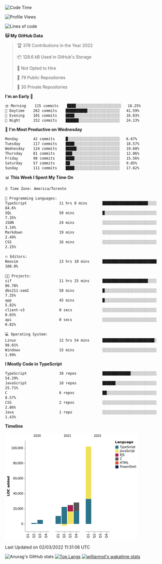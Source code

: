 <!--START_SECTION:waka-->
![Code Time](http://img.shields.io/badge/Code%20Time-168%20hrs%2051%20mins-blue)

![Profile Views](http://img.shields.io/badge/Profile%20Views-27-blue)

![Lines of code](https://img.shields.io/badge/From%20Hello%20World%20I%27ve%20Written-192%20Thousand%20lines%20of%20code-blue)

**🐱 My GitHub Data** 

> 🏆 378 Contributions in the Year 2022
 > 
> 📦 128.6 kB Used in GitHub's Storage 
 > 
> 🚫 Not Opted to Hire
 > 
> 📜 79 Public Repositories 
 > 
> 🔑 30 Private Repositories  
 > 
**I'm an Early 🐤** 

```text
🌞 Morning    115 commits    ████░░░░░░░░░░░░░░░░░░░░░   18.25% 
🌆 Daytime    262 commits    ██████████░░░░░░░░░░░░░░░   41.59% 
🌃 Evening    101 commits    ████░░░░░░░░░░░░░░░░░░░░░   16.03% 
🌙 Night      152 commits    ██████░░░░░░░░░░░░░░░░░░░   24.13%

```
📅 **I'm Most Productive on Wednesday** 

```text
Monday       42 commits     █░░░░░░░░░░░░░░░░░░░░░░░░   6.67% 
Tuesday      117 commits    ████░░░░░░░░░░░░░░░░░░░░░   18.57% 
Wednesday    124 commits    █████░░░░░░░░░░░░░░░░░░░░   19.68% 
Thursday     81 commits     ███░░░░░░░░░░░░░░░░░░░░░░   12.86% 
Friday       98 commits     ████░░░░░░░░░░░░░░░░░░░░░   15.56% 
Saturday     57 commits     ██░░░░░░░░░░░░░░░░░░░░░░░   9.05% 
Sunday       111 commits    ████░░░░░░░░░░░░░░░░░░░░░   17.62%

```


📊 **This Week I Spent My Time On** 

```text
⌚︎ Time Zone: America/Toronto

💬 Programming Languages: 
TypeScript               11 hrs 8 mins       █████████████████████░░░░   84.6% 
SQL                      58 mins             █░░░░░░░░░░░░░░░░░░░░░░░░   7.35% 
JSON                     24 mins             ░░░░░░░░░░░░░░░░░░░░░░░░░   3.14% 
Markdown                 19 mins             ░░░░░░░░░░░░░░░░░░░░░░░░░   2.49% 
CSS                      16 mins             ░░░░░░░░░░░░░░░░░░░░░░░░░   2.15%

🔥 Editors: 
Neovim                   13 hrs 10 mins      █████████████████████████   100.0%

🐱‍💻 Projects: 
sif                      11 hrs 25 mins      █████████████████████░░░░   86.78% 
dbs211-sem2              58 mins             █░░░░░░░░░░░░░░░░░░░░░░░░   7.35% 
app                      45 mins             █░░░░░░░░░░░░░░░░░░░░░░░░   5.82% 
client-v3                0 secs              ░░░░░░░░░░░░░░░░░░░░░░░░░   0.03% 
api                      0 secs              ░░░░░░░░░░░░░░░░░░░░░░░░░   0.02%

💻 Operating System: 
Linux                    12 hrs 54 mins      ████████████████████████░   98.01% 
Windows                  15 mins             ░░░░░░░░░░░░░░░░░░░░░░░░░   1.99%

```

**I Mostly Code in TypeScript** 

```text
TypeScript               38 repos            █████████████░░░░░░░░░░░░   54.29% 
JavaScript               18 repos            ██████░░░░░░░░░░░░░░░░░░░   25.71% 
C                        6 repos             ██░░░░░░░░░░░░░░░░░░░░░░░   8.57% 
CSS                      2 repos             ░░░░░░░░░░░░░░░░░░░░░░░░░   2.86% 
Java                     1 repo              ░░░░░░░░░░░░░░░░░░░░░░░░░   1.43%

```


**Timeline**

![Chart not found](https://raw.githubusercontent.com/wise-introvert/wise-introvert/master/charts/bar_graph.png) 


 Last Updated on 02/03/2022 11:31:06 UTC
<!--END_SECTION:waka-->

![Anurag's GitHub stats](https://github-readme-stats.vercel.app/api?username=wise-introvert&count_private=true&show_icons=true)
[![Top Langs](https://github-readme-stats.vercel.app/api/top-langs/?username=wise-introvert&langs_count=10)](https://github.com/anuraghazra/github-readme-stats)
[![willianrod's wakatime stats](https://github-readme-stats.vercel.app/api/wakatime?username=wiseintrovert)](https://github.com/anuraghazra/github-readme-stats)

